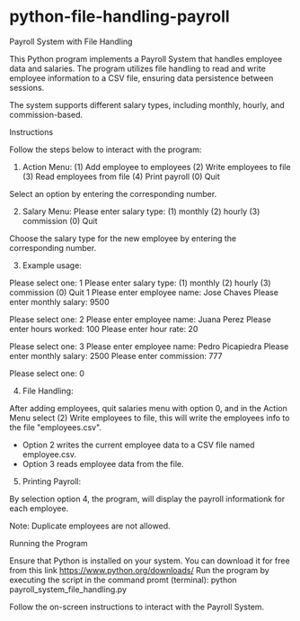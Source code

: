 # python-file-handling-payroll
Payroll System with File Handling

This Python program implements a Payroll System that handles employee data and salaries. The program utilizes file handling to read and write employee information to a CSV file, ensuring data persistence between sessions.

The system supports different salary types, including monthly, hourly, and commission-based.

Instructions

Follow the steps below to interact with the program:

1. Action Menu:
(1) Add employee to employees
(2) Write employees to file
(3) Read employees from file
(4) Print payroll
(0) Quit

Select an option by entering the corresponding number.

2. Salary Menu:
Please enter salary type:
(1) monthly
(2) hourly
(3) commission
(0) Quit

Choose the salary type for the new employee by entering the corresponding number.

3. Example usage:

Please select one: 1
Please enter salary type:
(1) monthly
(2) hourly
(3) commission
(0) Quit
1
Please enter employee name: Jose Chaves
Please enter monthly salary: 9500

Please select one: 2
Please enter employee name: Juana Perez
Please enter hours worked: 100
Please enter hour rate: 20

Please select one: 3
Please enter employee name: Pedro Picapiedra
Please enter monthly salary: 2500
Please enter commission: 777

Please select one: 0

4. File Handling:

After adding employees, quit salaries menu with option 0, and in the Action Menu select 
(2) Write employees to file, this will write the employees info to the file "employees.csv".
* Option 2 writes the current employee data to a CSV file named employee.csv.
* Option 3 reads employee data from the file.

5. Printing Payroll:

By selection option 4, the program, will display the payroll informationk for each employee.

Note: Duplicate employees are not allowed.

Running the Program

Ensure that Python is installed on your system.
You can download it for free from this link https://www.python.org/downloads/
Run the program by executing the script in the command promt (terminal):
python payroll_system_file_handling.py

Follow the on-screen instructions to interact with the Payroll System.
